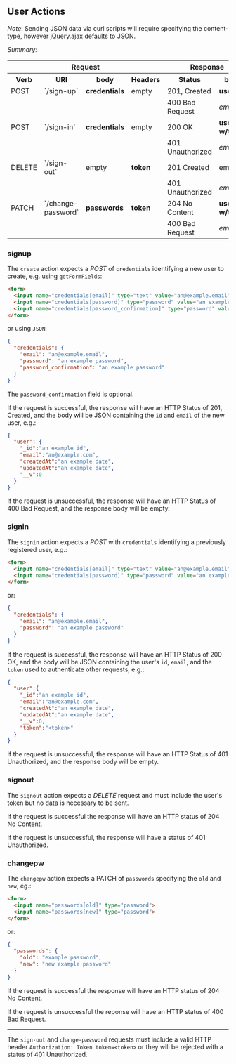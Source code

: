 ## User Actions

_Note_: Sending JSON data via curl scripts will require specifying the content-
type, however jQuery.ajax defaults to JSON.

*Summary:*

<table>
<tr>
  <th colspan="4">Request</th>
  <th colspan="2">Response</th>
</tr>
<tr>
  <th>Verb</th>
  <th>URI</th>
  <th>body</th>
  <th>Headers</th>
  <th>Status</th>
  <th>body</th>
</tr>
<tr>
<td>POST</td>
<td>`/sign-up`</td>
<td><strong>credentials</strong></td>
<td>empty</td>
<td>201, Created</td>
<td><strong>user</strong></td>
</tr>
<tr>
  <td colspan="4"></td>
  <td>400 Bad Request</td>
  <td><em>empty</em></td>
</tr>
<tr>
<td>POST</td>
<td>`/sign-in`</td>
<td><strong>credentials</strong></td>
<td>empty</td>
<td>200 OK</td>
<td><strong>user w/token</strong></td>
</tr>
<tr>
  <td colspan="4"></td>
  <td>401 Unauthorized</td>
  <td><em>empty</em></td>
</tr>
<tr>
<td>DELETE</td>
<td>`/sign-out`</td>
<td>empty</td>
<td><strong>token</strong></td>
<td>201 Created</td>
<td>empty</td>
</tr>
<tr>
  <td colspan="4"></td>
  <td>401 Unauthorized</td>
  <td><em>empty</em></td>
</tr>
<tr>
<td>PATCH</td>
<td>`/change-password`</td>
<td><strong>passwords</strong></td>
<td><strong>token</strong></td>
<td>204 No Content</td>
<td><strong>user w/token</strong></td>
</tr>
<tr>
  <td colspan="4"></td>
  <td>400 Bad Request</td>
  <td><em>empty</em></td>
</tr>
</table>

### signup

The `create` action expects a *POST* of `credentials` identifying a new user to
create, e.g. using `getFormFields`:

```html
<form>
  <input name="credentials[email]" type="text" value="an@example.email">
  <input name="credentials[password]" type="password" value="an example password">
  <input name="credentials[password_confirmation]" type="password" value="an example password">
</form>
```

or using `JSON`:

```json
{
  "credentials": {
    "email": "an@example.email",
    "password": "an example password",
    "password_confirmation": "an example password"
  }
}
```

The `password_confirmation` field is optional.

If the request is successful, the response will have an HTTP Status of 201,
Created, and the body will be JSON containing the `id` and `email` of the new
user, e.g.:

```json
{
  "user": {
    "_id":"an example id",
    "email":"an@example.com",
    "createdAt":"an example date",
    "updatedAt":"an example date",
    "__v":0
  }
}
```

If the request is unsuccessful, the response will have an HTTP Status of 400 Bad
Request, and the response body will be empty.

### signin

The `signin` action expects a *POST* with `credentials` identifying a previously
registered user, e.g.:

```html
<form>
  <input name="credentials[email]" type="text" value="an@example.email">
  <input name="credentials[password]" type="password" value="an example password">
</form>
```

or:

```json
{
  "credentials": {
    "email": "an@example.email",
    "password": "an example password"
  }
}
```

If the request is successful, the response will have an HTTP Status of 200 OK,
and the body will be JSON containing the user's `id`, `email`, and the `token`
used to authenticate other requests, e.g.:

```json
{
  "user":{
    "_id":"an example id",
    "email":"an@example.com",
    "createdAt":"an example date",
    "updatedAt":"an example date",
    "__v":0,
    "token":"<token>"
  }
}
```

If the request is unsuccessful, the response will have an HTTP Status of 401
Unauthorized, and the response body will be empty.

### signout

The `signout` action expects a *DELETE* request and must include the user's
token but no data is necessary to be sent.

If the request is successful the response will have an HTTP status of 204 No
Content.

If the request is unsuccessful, the response will have a status of 401
Unauthorized.

### changepw

The `changepw` action expects a PATCH of `passwords` specifying the `old` and
`new`, eg.:

```html
<form>
  <input name="passwords[old]" type="password">
  <input name="passwords[new]" type="password">
</form>
```

or:

```json
{
  "passwords": {
    "old": "example password",
    "new": "new example password"
  }
}
```

If the request is successful the response will have an HTTP status of 204 No
Content.

If the request is unsuccessful the reponse will have an HTTP status of 400 Bad
Request.

---

The `sign-out` and `change-password` requests must include a valid HTTP header
`Authorization: Token token=<token>` or they will be rejected with a status of
401 Unauthorized.
